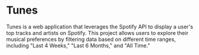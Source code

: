 # Tunes

Tunes is a web application that leverages the Spotify API to display a user's top tracks and artists on Spotify. This project allows users to explore their musical preferences by filtering data based on different time ranges, including "Last 4 Weeks," "Last 6 Months," and "All Time."


